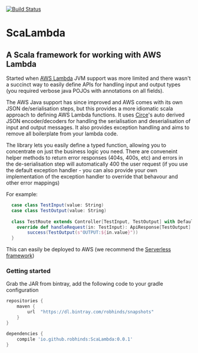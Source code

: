 [![Build Status](https://travis-ci.org/robhinds/aws-lambda-api.png)](https://travis-ci.org/robhinds/aws-lambda-api)


# ScaLambda
## A Scala framework for working with AWS Lambda

Started when [AWS Lambda](https://aws.amazon.com/lambda/) JVM support was more limited and there wasn't a succinct way to easily define APIs for handling input and output types (you required verbose java POJOs with annotations on all fields).

The AWS Java support has since improved and AWS comes with its own JSON de/serialisation steps, but this provides a more idiomatic scala approach to defining AWS Lambda functions. It uses [Circe](https://circe.github.io/circe/)'s auto derived JSON encoder/decoders for handling the serialisation and deserialisation of input and output messages. It also provides exception handling and aims to remove all boilerplate from your lambda code.


The library lets you easily define a typed function, allowing you to concentrate on just the business logic you need. There are conveneint helper methods to return error responses (404s, 400s, etc) and errors in the de-serialisation step will automatically 400 the user request (if you use the default exception handler - you can also provide your own implementation of the exception handler to override that behavour and other error mappings)

For example:
```scala
  case class TestInput(value: String)
  case class TestOutput(value: String)
  
  class TestRoute extends Controller[TestInput, TestOutput] with DefaultExceptionHandler {
    override def handleRequest(in: TestInput): ApiResponse[TestOutput] = 
        success(TestOutput(s"OUTPUT:${in.value}"))
  }
```

This can easily be deployed to AWS (we recommend the [Serverless framework](https://serverless.com/))


### Getting started

Grab the JAR from bintray, add the following code to your gradle configuration

```gradle
repositories {
    maven {
        url  "https://dl.bintray.com/robhinds/snapshots" 
    }
}

dependencies {
    compile 'io.github.robhinds:ScaLambda:0.0.1'
}
```
